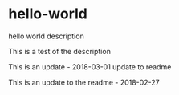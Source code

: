 # hello-world
hello world description

This is a test of the description

This is an update - 2018-03-01
update to readme

This is an update to the readme - 2018-02-27
